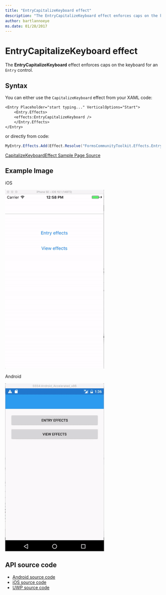 ```yaml
---
title: "EntryCapitalizeKeyboard effect"
description: "The EntryCapitalizeKeyboard effect enforces caps on the keyboard for an Entry control."
author: bartlannoeye
ms.date: 01/28/2017
---
```


# EntryCapitalizeKeyboard effect

The **EntryCapitalizeKeyboard** effect enforces caps on the keyboard for an `Entry` control.

## Syntax

You can either use the `CapitalizeKeyboard` effect from your XAML code:

```xaml
<Entry Placeholder="start typing..." VerticalOptions="Start">
    <Entry.Effects>
    <effects:EntryCapitalizeKeyboard />
    </Entry.Effects>
</Entry>
```

or directly from code:

```csharp
MyEntry.Effects.Add(Effect.Resolve("FormsCommunityToolkit.Effects.EntryCapitalizeKeyboard"));
```

[CapitalizeKeyboardEffect Sample Page Source](https://github.com/FormsCommunityToolkit/Effects/blob/master/samples/Effects.SampleApp/Views/EntryPage.xaml)

## Example Image

iOS

![CapitalizeKeyboardEffect animation](capitalize-keyboard-images/ClearEntryAndAllCaps_thumb.gif "CapitalizeKeyboardEffect")

Android 

![CapitalizeKeyboardEffect animation](capitalize-keyboard-images/AndroidEffects_thumb.gif "CapitalizeKeyboardEffect")

## API source code

* [Android source code](https://github.com/xamarin/XamarinCommunityToolkit/blob/dev/src/Effects/Effects/Platforms/Android/Entry/EntryCapitalizeKeyboard.cs)
* [iOS source code](https://github.com/xamarin/XamarinCommunityToolkit/blob/dev/src/Effects/Effects/Platforms/iOS/Entry/EntryCapitalizeKeyboard.cs)
* [UWP source code](https://github.com/xamarin/XamarinCommunityToolkit/blob/dev/src/Effects/Effects/Platforms/UWP/Entry/EntryCapitalizeKeyboard.cs)